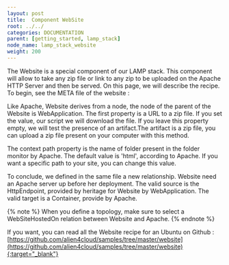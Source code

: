 ```yaml
---
layout: post
title:  Component WebSite
root: ../../
categories: DOCUMENTATION
parent: [getting_started, lamp_stack]
node_name: lamp_stack_website
weight: 200
---
```

The Website is a special component of our LAMP stack. This component will allow to take any zip file or link to any zip to be uploaded on the Apache HTTP Server and then be served. On this page, we will describe the recipe. To begin, see the META file of the website :
<script src="https://gist.github.com/OresteVisari/8a8eb059f431f322af8d.js"></script>

Like Apache, Website derives from a node, the node of the parent of the Website is WebApplication. The first property is a URL to a zip file. If you set the value, our script we will download the file. If you leave this property empty, we will test the presence of an artifact.The artifact is a zip file, you can upload a zip file present on your computer with this method.

The context path property is the name of folder present in the folder monitor by Apache. The default value is 'html', according to Apache. If you want a specific path to your site, you can change this value.

<script src="https://gist.github.com/OresteVisari/6ec415bbd4d0838ab518.js"></script>

To conclude, we defined in the same file a new relationship. Website need an Apache server up before her deployment. The valid source is the HttpEndpoint, provided by heritage for Website by WebApplication. The valid target is a Container, provide by Apache.

<script src="https://gist.github.com/OresteVisari/5ab382e66a4eece65077.js"></script>

{% note %}
When you define a topology, make sure to select a WebSiteHostedOn relation between Website and Apache.
{% endnote %}

If you want, you can read all the Website recipe for an Ubuntu on Github : [https://github.com/alien4cloud/samples/tree/master/website](https://github.com/alien4cloud/samples/tree/master/website){:target="_blank"}
